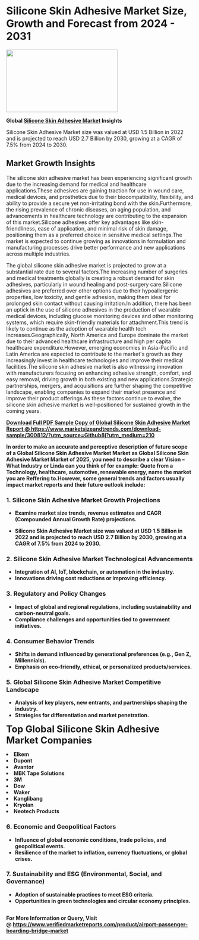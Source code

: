 <H1>Silicone Skin Adhesive Market Size, Growth and Forecast from 2024 - 2031</H1><img class="aligncenter size-medium wp-image-584254" src="https://thirdeyenews.in/wp-content/uploads/2024/09/Global-Market-Research-300x168.jpeg" alt="" width="300" height="168" /><p><strong>Global&nbsp;<a href="https://www.marketsizeandtrends.com/download-sample/300812/?utm_source=Github8j?utm_medium=210">Silicone Skin Adhesive Market</a> Insights</strong></p><p>Silicone Skin Adhesive Market size was valued at USD 1.5 Billion in 2022 and is projected to reach USD 2.7 Billion by 2030, growing at a CAGR of 7.5% from 2024 to 2030.</p><p><h2>Market Growth Insights</h2> <p>The silicone skin adhesive market has been experiencing significant growth due to the increasing demand for medical and healthcare applications.These adhesives are gaining traction for use in wound care, medical devices, and prosthetics due to their biocompatibility, flexibility, and ability to provide a secure yet non-irritating bond with the skin.Furthermore, the rising prevalence of chronic diseases, an aging population, and advancements in healthcare technology are contributing to the expansion of this market.Silicone adhesives offer key advantages like skin-friendliness, ease of application, and minimal risk of skin damage, positioning them as a preferred choice in sensitive medical settings.The market is expected to continue growing as innovations in formulation and manufacturing processes drive better performance and new applications across multiple industries.</p> <p><strong><a href="#"></a></strong></p> <p>The global silicone skin adhesive market is projected to grow at a substantial rate due to several factors.The increasing number of surgeries and medical treatments globally is creating a robust demand for skin adhesives, particularly in wound healing and post-surgery care.Silicone adhesives are preferred over other options due to their hypoallergenic properties, low toxicity, and gentle adhesion, making them ideal for prolonged skin contact without causing irritation.In addition, there has been an uptick in the use of silicone adhesives in the production of wearable medical devices, including glucose monitoring devices and other monitoring systems, which require skin-friendly materials for attachment.This trend is likely to continue as the adoption of wearable health tech increases.Geographically, North America and Europe dominate the market due to their advanced healthcare infrastructure and high per capita healthcare expenditure.However, emerging economies in Asia-Pacific and Latin America are expected to contribute to the market's growth as they increasingly invest in healthcare technologies and improve their medical facilities.The silicone skin adhesive market is also witnessing innovation with manufacturers focusing on enhancing adhesive strength, comfort, and easy removal, driving growth in both existing and new applications.Strategic partnerships, mergers, and acquisitions are further shaping the competitive landscape, enabling companies to expand their market presence and improve their product offerings.As these factors continue to evolve, the silicone skin adhesive market is well-positioned for sustained growth in the coming years.</p> <p><strong><a href="#"></p><p><span class=""><strong>Download Full PDF Sample Copy of Global Silicone Skin Adhesive Market Report</strong> @ <a href="https://www.marketsizeandtrends.com/download-sample/300812/?utm_source=Github8j?utm_medium=210" target="_blank">https://www.marketsizeandtrends.com/download-sample/300812/?utm_source=Github8j?utm_medium=210</a></span></p><p>In order to make an accurate and perceptive description of future scope of a Global&nbsp;Silicone Skin Adhesive Market Market as Global&nbsp;Silicone Skin Adhesive Market Market of 2025, you need to describe a clear Vision &ndash; What Industry or Linda can you think of for example: Quote from a Technology, healthcare, automotive, renewable energy, name the market you are Reffering to.However, some general trends and factors usually impact market reports and their future outlook include:</p><h3>1.&nbsp;<strong>Silicone Skin Adhesive Market Growth Projections</strong></h3><ul><li>Examine market size trends, revenue estimates and CAGR (Compounded Annual Growth Rate) projections.</li><li><p>Silicone Skin Adhesive Market size was valued at USD 1.5 Billion in 2022 and is projected to reach USD 2.7 Billion by 2030, growing at a CAGR of 7.5% from 2024 to 2030.</p></li></ul><h3>2.&nbsp;<strong>Silicone Skin Adhesive Market Technological Advancements</strong></h3><ul><li>Integration of AI, IoT, blockchain, or automation in the industry.</li><li>Innovations driving cost reductions or improving efficiency.</li></ul><h3>3.&nbsp;<strong>Regulatory and Policy Changes</strong></h3><ul><li>Impact of global and regional regulations, including sustainability and carbon-neutral goals.</li><li>Compliance challenges and opportunities tied to government initiatives.</li></ul><h3>4.&nbsp;<strong>Consumer Behavior Trends</strong></h3><ul><li>Shifts in demand influenced by generational preferences (e.g., Gen Z, Millennials).</li><li>Emphasis on eco-friendly, ethical, or personalized products/services.</li></ul><h3>5.&nbsp;<strong>Global Silicone Skin Adhesive Market Competitive Landscape</strong></h3><ul><li>Analysis of key players, new entrants, and partnerships shaping the industry.</li><li>Strategies for differentiation and market penetration.</li></ul><p data-pm-slice="1 1 []"><span style="color: inherit; font-family: inherit; font-size: 25px;">Top Global Silicone Skin Adhesive Market Companies</span></p><div class="" data-test-id=""><p><li>Elkem</li><li> Dupont</li><li> Avantor</li><li> MBK Tape Solutions</li><li> 3M</li><li> Dow</li><li> Waker</li><li> Kanglibang</li><li> Kryolan</li><li> Neotech Products</li></p></div><h3>6.&nbsp;<strong>Economic and Geopolitical Factors</strong></h3><ul><li>Influence of global economic conditions, trade policies, and geopolitical events.</li><li>Resilience of the market to inflation, currency fluctuations, or global crises.</li></ul><h3>7.&nbsp;<strong>Sustainability and ESG (Environmental, Social, and Governance)</strong></h3><ul><li>Adoption of sustainable practices to meet ESG criteria.</li><li>Opportunities in green technologies and circular economy principles.</li></ul><h2><strong style="font-size: 14px;">For More Information or Query, Visit @&nbsp;</strong><a style="background-color: #ffffff; font-size: 14px;" href="https://www.marketsizeandtrends.com/report/silicone-skin-adhesive-market/" target="_blank">https://www.verifiedmarketreports.com/product/airport-passenger-boarding-bridge-market</a></h2>